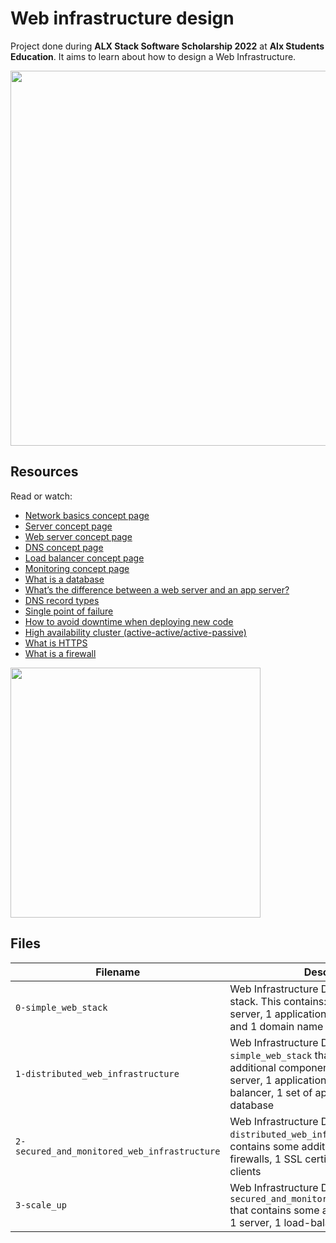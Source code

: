 # Web infrastructure design

Project done during **ALX Stack Software Scholarship 2022** at **Alx Students Education**. It aims to learn about how to design a Web Infrastructure.

<img src="https://www.nginx.com/wp-content/uploads/2014/07/what-is-load-balancing-diagram-NGINX.png" width="600px"/>


## Resources

Read or watch:

* [Network basics concept page](https://www.computernetworkingnotes.com/networking-tutorials/networking-basic-concepts-and-fundamentals-explained.html)
* [Server concept page](https://www.paessler.com/server_monitoring_software#server-definition)
* [Web server concept page](https://www.paessler.com/server_monitoring_software#server-definition)
* [DNS concept page](https://www.cloudflare.com/en-gb/learning/dns/what-is-dns/)
* [Load balancer concept page](https://www.nginx.com/resources/glossary/load-balancing/)
* [Monitoring concept page](https://www.ibm.com/docs/en/ftmswsfm300?topic=components-monitoring-concepts)
* [What is a database](https://www.techtarget.com/searchdatamanagement/definition/database)
* [What’s the difference between a web server and an app server?](https://www.youtube.com/watch?v=S97eKyv2b9M)
* [DNS record types](https://pressable.com/?s=DNS&post_type=knowledgebase)
* [Single point of failure](https://en.wikipedia.org/wiki/Single_point_of_failure)
* [How to avoid downtime when deploying new code](https://softwareengineering.stackexchange.com/questions/35063/how-do-you-update-your-production-codebase-database-schema-without-causing-downt#answers-header)
* [High availability cluster (active-active/active-passive)](https://docs.oracle.com/cd/E17904_01/core.1111/e10106/intro.htm#ASHIA712)
* [What is HTTPS](https://www.instantssl.com/http-vs-https)
* [What is a firewall](https://www.webopedia.com/definitions/firewall/)

<img src="https://dksignmt.com/wp-content/uploads/2015/04/servidor-lamp.jpg" width="400px"/>

## Files

| Filename | Description |
| -------- | ----------- |
| `0-simple_web_stack` | Web Infrastructure Design with a LAMP stack. This contains: 1 server, 1 web server, 1 application server, 1 database and 1 domain name |
| `1-distributed_web_infrastructure` | Web Infrastructure Design, based on `0-simple_web_stack` that contains some additional components: 1 server, 1 web server, 1 application server, 1 load-balancer, 1 set of application files, 1 database |
| `2-secured_and_monitored_web_infrastructure` | Web Infrastructure Design, based on `1-distributed_web_infrastructure` that contains some additional components: 3 firewalls, 1 SSL certificate, 3 monitoring clients |
| `3-scale_up` | Web Infrastructure Design, based on `2-secured_and_monitored_web_infrastructure` that contains some additional components: 1 server, 1 load-balancer |
